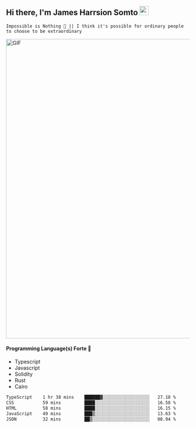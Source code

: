 ## Hi there, I'm James Harrsion Somto <img src="https://media.giphy.com/media/hvRJCLFzcasrR4ia7z/giphy.gif" width="25px">

`Impossible is Nothing 🚀 || I think it's possible for ordinary people to choose to be extraordinary`

 
<img align="center" alt="GIF" src="https://github.com/Gapur/Gapur/blob/master/coding.gif?raw=true" width="818px" height="818px" />


#### Programming Language(s) Forte 🚀
- Typescript
- Javascript
- Solidity
- Rust
- Cairo



<!--START_SECTION:waka-->

```txt
TypeScript    1 hr 38 mins    ██████▓░░░░░░░░░░░░░░░░░░   27.18 %
CSS           59 mins         ████░░░░░░░░░░░░░░░░░░░░░   16.58 %
HTML          58 mins         ████░░░░░░░░░░░░░░░░░░░░░   16.15 %
JavaScript    49 mins         ███▒░░░░░░░░░░░░░░░░░░░░░   13.63 %
JSON          32 mins         ██▒░░░░░░░░░░░░░░░░░░░░░░   08.94 %
```

<!--END_SECTION:waka-->
<br />
<br />
<br />







